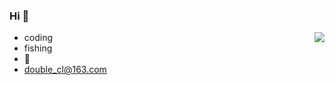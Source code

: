 ### Hi 🍉

<a href="https://github-readme-stats.vercel.app/api?username=chenc041&show_icons=true&theme=radical">
  <img align="right" src="https://github-readme-stats.vercel.app/api?username=chenc041&show_icons=true&theme=radical" />
</a>

- coding 
- fishing 
- 🏀
- double_cl@163.com

<!--
**chenc041/chenc041** is a ✨ _special_ ✨ repository because its `README.md` (this file) appears on your GitHub profile.

Here are some ideas to get you started:

- 🔭 I’m currently working on ...
- 🌱 I’m currently learning ...
- 👯 I’m looking to collaborate on ...
- 🤔 I’m looking for help with ...
- 💬 Ask me about ...
- 📫 How to reach me: ...
- 😄 Pronouns: ...
- ⚡ Fun fact: ...
-->
